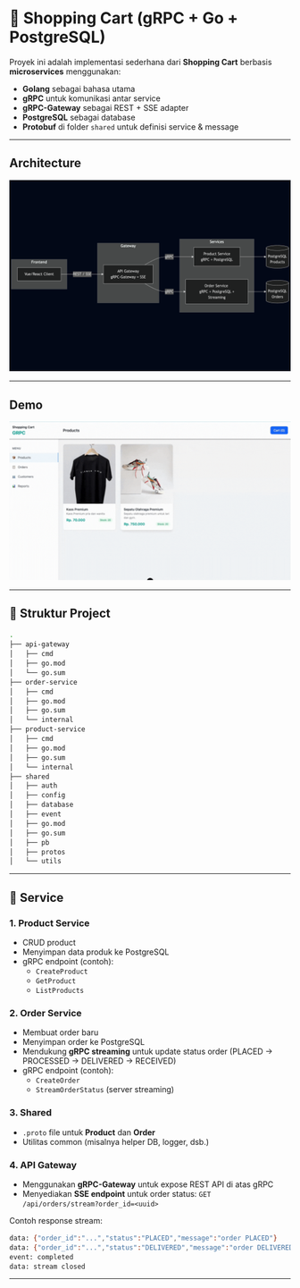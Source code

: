 # 🛒 Shopping Cart (gRPC + Go + PostgreSQL)

Proyek ini adalah implementasi sederhana dari **Shopping Cart** berbasis **microservices** menggunakan:
- **Golang** sebagai bahasa utama
- **gRPC** untuk komunikasi antar service
- **gRPC-Gateway** sebagai REST + SSE adapter
- **PostgreSQL** sebagai database
- **Protobuf** di folder `shared` untuk definisi service & message

---

## Architecture
![Deskripsi Diagram](shopping-cart-grpc-flowchart.png)

---

## Demo
![Demo GIF](shopping-cart-grpc-demo.gif)

---

## 📂 Struktur Project

```bash
.
├── api-gateway
│   ├── cmd
│   ├── go.mod
│   └── go.sum
├── order-service
│   ├── cmd
│   ├── go.mod
│   ├── go.sum
│   └── internal
├── product-service
│   ├── cmd
│   ├── go.mod
│   ├── go.sum
│   └── internal
├── shared
│   ├── auth
│   ├── config
│   ├── database
│   ├── event
│   ├── go.mod
│   ├── go.sum
│   ├── pb
│   ├── protos
│   └── utils
```


---

## 🚀 Service

### 1. Product Service
- CRUD product
- Menyimpan data produk ke PostgreSQL
- gRPC endpoint (contoh):
  - `CreateProduct`
  - `GetProduct`
  - `ListProducts`

### 2. Order Service
- Membuat order baru
- Menyimpan order ke PostgreSQL
- Mendukung **gRPC streaming** untuk update status order (PLACED → PROCESSED → DELIVERED → RECEIVED)
- gRPC endpoint (contoh):
  - `CreateOrder`
  - `StreamOrderStatus` (server streaming)

### 3. Shared
- `.proto` file untuk **Product** dan **Order**
- Utilitas common (misalnya helper DB, logger, dsb.)

### 4. API Gateway
- Menggunakan **gRPC-Gateway** untuk expose REST API di atas gRPC
- Menyediakan **SSE endpoint** untuk order status:
```GET /api/orders/stream?order_id=<uuid>```

Contoh response stream:
```bash
data: {"order_id":"...","status":"PLACED","message":"order PLACED"}
data: {"order_id":"...","status":"DELIVERED","message":"order DELIVERED"}
event: completed
data: stream closed
```

---

